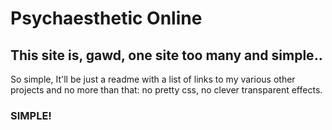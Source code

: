 # Psychaesthetic Online
## This site is, gawd, one site too many and simple..

So simple, It'll be just a readme with a list of links to my various other projects and no more than that: no pretty css, no clever transparent effects.

### SIMPLE!